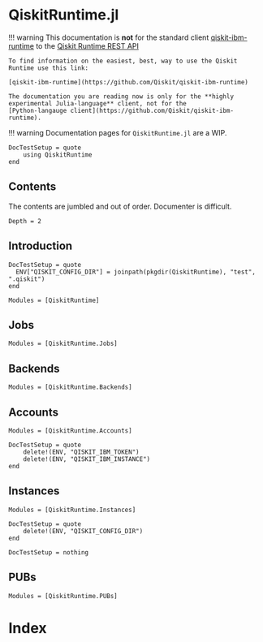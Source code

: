 # QiskitRuntime.jl

!!! warning
    This documentation is **not** for the standard client [qiskit-ibm-runtime](https://github.com/Qiskit/qiskit-ibm-runtime) to
    the [Qiskit Runtime REST API](https://docs.quantum.ibm.com/api/runtime)

    To find information on the easiest, best, way to use the Qiskit Runtime use this link:

    [qiskit-ibm-runtime](https://github.com/Qiskit/qiskit-ibm-runtime)

    The documentation you are reading now is only for the **highly experimental Julia-language** client, not for the
    [Python-langauge client](https://github.com/Qiskit/qiskit-ibm-runtime).

!!! warning
    Documentation pages for `QiskitRuntime.jl` are a WIP.

```@meta
DocTestSetup = quote
    using QiskitRuntime
end
```

## Contents

The contents are jumbled and out of order. Documenter is difficult.

```@contents
Depth = 2
```

## Introduction

```@meta
DocTestSetup = quote
  ENV["QISKIT_CONFIG_DIR"] = joinpath(pkgdir(QiskitRuntime), "test", ".qiskit")
end
```

```@autodocs
Modules = [QiskitRuntime]
```

## Jobs

```@autodocs
Modules = [QiskitRuntime.Jobs]
```

## Backends

```@autodocs
Modules = [QiskitRuntime.Backends]
```

## Accounts

```@autodocs
Modules = [QiskitRuntime.Accounts]
```

```@meta
DocTestSetup = quote
    delete!(ENV, "QISKIT_IBM_TOKEN")
    delete!(ENV, "QISKIT_IBM_INSTANCE")
end
```

## Instances

```@autodocs
Modules = [QiskitRuntime.Instances]
```

```@meta
DocTestSetup = quote
    delete!(ENV, "QISKIT_CONFIG_DIR")
end
```

```@meta
DocTestSetup = nothing
```

## PUBs

```@autodocs
Modules = [QiskitRuntime.PUBs]
```



# Index
```@index
```
